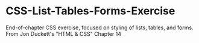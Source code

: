 # CSS-List-Tables-Forms-Exercise
End-of-chapter CSS exercise, focused on styling of lists, tables, and forms. From Jon Duckett's "HTML &amp; CSS" Chapter 14
